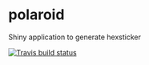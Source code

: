 # polaroid
Shiny application to generate hexsticker

<!-- badges: start -->
[![Travis build status](https://travis-ci.org/jhk0530/polaroid.svg?branch=master)](https://travis-ci.org/jhk0530/polaroid)
<!-- badges: end -->
